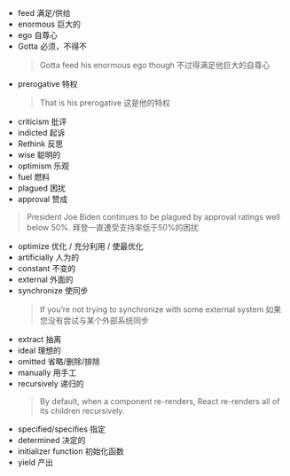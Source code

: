 - feed 满足/供给
- enormous 巨大的
- ego 自尊心
- Gotta 必须，不得不
  > Gotta feed his enormous ego though 不过得满足他巨大的自尊心
- prerogative 特权 
    > That is his prerogative 这是他的特权
-  criticism 批评 
-  indicted 起诉
-  Rethink 反思
-  wise 聪明的
-  optimism 乐观
-  fuel 燃料
-  plagued 困扰
-  approval 赞成
 > President Joe Biden continues to be plagued by approval ratings well below 50%.  拜登一直遭受支持率低于50%的困扰 
 - optimize 优化 / 充分利用 / 使最优化
 - artificially 人为的
 - constant 不变的
 - external 外面的
 - synchronize 使同步
   > If you’re not trying to synchronize with some external system 如果您没有尝试与某个外部系统同步
 - extract 抽离  
 - ideal 理想的
 - omitted 省略/删除/排除
 - manually 用手工
 - recursively 递归的
   > By default, when a component re-renders, React re-renders all of its children recursively. 
 - specified/specifies  指定  
 - determined 决定的
 - initializer function 初始化函数
 - yield 产出